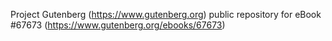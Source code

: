 Project Gutenberg (https://www.gutenberg.org) public repository for
eBook #67673 (https://www.gutenberg.org/ebooks/67673)
